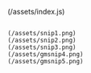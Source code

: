 
(/assets/index.js)
```A minute-long demo of the Generator in action.

(/assets/snip1.png)
(/assets/snip2.png)
(/assets/snip3.png)
(/assets/gmsnip4.png)
(/assets/gmsnip5.png)

